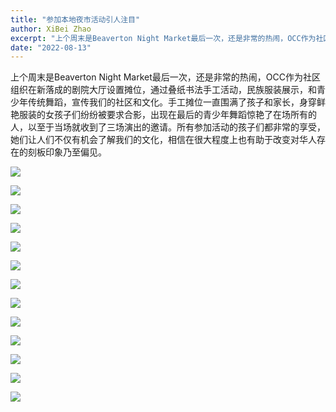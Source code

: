 ```yaml
---
title: "参加本地夜市活动引人注目"
author: XiBei Zhao
excerpt: "上个周末是Beaverton Night Market最后一次，还是非常的热闹，OCC作为社区组织在新落成的剧院大厅设置摊位，通过叠纸书法手工活动，民族服装展示，和青少年传统舞蹈，宣传我们的社区和文化。手工摊位一直围满了孩子和家长，身穿鲜艳服装的女孩子们纷纷被要求合影，出现在最后的青少年舞蹈惊艳了在场所有的人，以至于当场就收到了三场演出的邀请。所有参加活动的孩子们都非常的享受，她们让人们不仅有机会了解我们的文化，相信在很大程度上也有助于改变对华人存在的刻板印象乃至偏见。"
date: "2022-08-13"
---
```


上个周末是Beaverton Night Market最后一次，还是非常的热闹，OCC作为社区组织在新落成的剧院大厅设置摊位，通过叠纸书法手工活动，民族服装展示，和青少年传统舞蹈，宣传我们的社区和文化。手工摊位一直围满了孩子和家长，身穿鲜艳服装的女孩子们纷纷被要求合影，出现在最后的青少年舞蹈惊艳了在场所有的人，以至于当场就收到了三场演出的邀请。所有参加活动的孩子们都非常的享受，她们让人们不仅有机会了解我们的文化，相信在很大程度上也有助于改变对华人存在的刻板印象乃至偏见。

![](https://res.cloudinary.com/dhngj18do/image/upload/f_auto,q_auto/v1/images/299581538_1748627322176494_48052684740289644_n)

![](https://res.cloudinary.com/dhngj18do/image/upload/f_auto,q_auto/v1/images/299389735_1748626988843194_799747168912840266_n)

![](https://res.cloudinary.com/dhngj18do/image/upload/f_auto,q_auto/v1/images/299463998_1748626408843252_5663598235548399195_n)

![](https://res.cloudinary.com/dhngj18do/image/upload/f_auto,q_auto/v1/images/299619130_1748627245509835_1543898239713010964_n)

![](https://res.cloudinary.com/dhngj18do/image/upload/f_auto,q_auto/v1/images/299380004_1748626405509919_7303636278422512814_n)

![](https://res.cloudinary.com/dhngj18do/image/upload/f_auto,q_auto/v1/images/299502435_1748626432176583_6966984355581951738_n)

![](https://res.cloudinary.com/dhngj18do/image/upload/f_auto,q_auto/v1/images/299557484_1748626495509910_9110898881033052516_n)

![](https://res.cloudinary.com/dhngj18do/image/upload/f_auto,q_auto/v1/images/299437654_1748626782176548_656768877161651097_n)

![](https://res.cloudinary.com/dhngj18do/image/upload/f_auto,q_auto/v1/images/299383283_1748626968843196_4140695922222397517_n)

![](https://res.cloudinary.com/dhngj18do/image/upload/f_auto,q_auto/v1/images/299325107_1748626792176547_1003996512034296237_n)

![](https://res.cloudinary.com/dhngj18do/image/upload/f_auto,q_auto/v1/images/299354770_1748626818843211_7643762996946095595_n)

![](https://res.cloudinary.com/dhngj18do/image/upload/f_auto,q_auto/v1/images/299351481_1748627298843163_5466719981063503619_n)

![](https://res.cloudinary.com/dhngj18do/image/upload/f_auto,q_auto/v1/images/299456093_1748627258843167_3279795217705904897_n)
